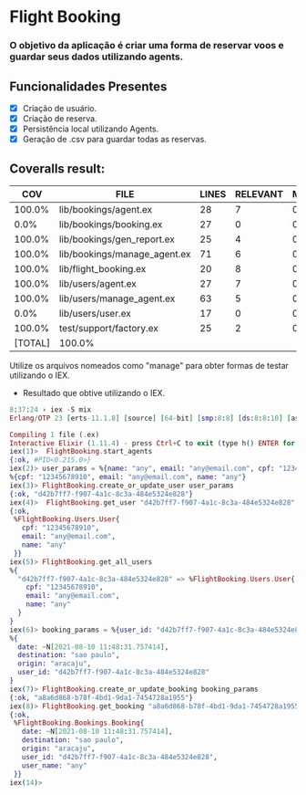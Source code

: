 # Flight Booking

### O objetivo da aplicação é criar uma forma de reservar voos e guardar seus dados utilizando agents. 

## Funcionalidades Presentes

- [x] Criação de usuário.
- [x] Criação de reserva.
- [x] Persistência local utilizando Agents.
- [x]  Geração de .csv para guardar todas as reservas.

## Coveralls result:

COV    |  FILE                          |            LINES |RELEVANT  | MISSED
-------|--------------------------------|------------------|----------|-------
100.0% | lib/bookings/agent.ex          |               28 |       7  |     0
  0.0% |lib/bookings/booking.ex         |               27 |       0  |     0
100.0% |lib/bookings/gen_report.ex      |               25 |       4  |     0
100.0% |lib/bookings/manage_agent.ex    |               71 |       6  |     0
100.0% |lib/flight_booking.ex           |               20 |       8  |     0
100.0% |lib/users/agent.ex              |               27 |       7  |     0
100.0% |lib/users/manage_agent.ex       |               63 |       5  |     0
  0.0% |lib/users/user.ex               |               17 |       0  |     0
100.0% |test/support/factory.ex         |               25 |       2  |     0
[TOTAL]|100.0%                          |                  |          |  



Utilize os arquivos nomeados como "manage" para obter formas de testar utilizando o IEX.

- Resultado que obtive utilizando o IEX.

```elixir                                   
8:37:24 › iex -S mix
Erlang/OTP 23 [erts-11.1.8] [source] [64-bit] [smp:8:8] [ds:8:8:10] [async-threads:1] [hipe]

Compiling 1 file (.ex)
Interactive Elixir (1.11.4) - press Ctrl+C to exit (type h() ENTER for help)
iex(1)>  FlightBooking.start_agents
{:ok, #PID<0.215.0>}
iex(2)> user_params = %{name: "any", email: "any@email.com", cpf: "12345678910"}
%{cpf: "12345678910", email: "any@email.com", name: "any"}
iex(3)> FlightBooking.create_or_update_user user_params
{:ok, "d42b7ff7-f907-4a1c-8c3a-484e5324e828"}
iex(4)>  FlightBooking.get_user "d42b7ff7-f907-4a1c-8c3a-484e5324e828"
{:ok,
 %FlightBooking.Users.User{
   cpf: "12345678910",
   email: "any@email.com",
   name: "any"
 }}
iex(5)> FlightBooking.get_all_users
%{
  "d42b7ff7-f907-4a1c-8c3a-484e5324e828" => %FlightBooking.Users.User{
    cpf: "12345678910",
    email: "any@email.com",
    name: "any"
  }
}
iex(6)> booking_params = %{user_id: "d42b7ff7-f907-4a1c-8c3a-484e5324e828", date: NaiveDateTime.utc_now(), origin: "aracaju", destination: "sao paulo"}
%{
  date: ~N[2021-08-10 11:48:31.757414],
  destination: "sao paulo",
  origin: "aracaju",
  user_id: "d42b7ff7-f907-4a1c-8c3a-484e5324e828"
}
iex(7)> FlightBooking.create_or_update_booking booking_params
{:ok, "a8a6d868-b78f-4bd1-9da1-7454728a1955"}
iex(8)> FlightBooking.get_booking "a8a6d868-b78f-4bd1-9da1-7454728a1955"
{:ok,
 %FlightBooking.Bookings.Booking{
   date: ~N[2021-08-10 11:48:31.757414],
   destination: "sao paulo",
   origin: "aracaju",
   user_id: "d42b7ff7-f907-4a1c-8c3a-484e5324e828",
   user_name: "any"
 }}
iex(14)> 
```
